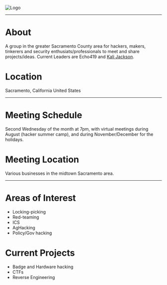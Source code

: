 ![Logo](./assets/images/#HACKTHEBEAM.png)

---

# About
A group in the greater Sacramento County area for hackers, makers, tinkerers and security enthusiats/professionals to meet and share projects/ideas. Current Leaders are Echo419 and [Kali Jackson](https://twitter.com/radicalkjax).

# Location
Sacramento, California
United States

---

# Meeting Schedule
Second Wednesday of the month at 7pm, with virtual meetings during August (hacker summer camp), and during November/December for the holidays.

# Meeting Location
Various businesses in the midtown Sacramento area.

---

# Areas of Interest
* Locking-picking
* Red-teaming
* ICS
* AgHacking
* Policy/Gov hacking

# Current Projects
* Badge and Hardware hacking
* CTFs
* Reverse Engineering